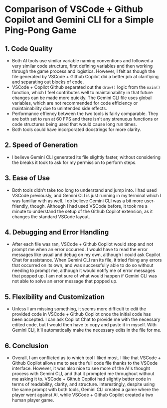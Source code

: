 # Comparison of VSCode + Github Copilot and Gemini CLI for a Simple Ping-Pong Game

## 1. Code Quality

*    Both AI tools use similar variable naming conventions and followed a very similar code structure, first defining variables and then working through the game process and logistics. However, I felt as though the file generated by VSCode + Github Copilot did a better job at clarifiying and separating out blocks of code.
*    VSCode + Copilot Github separated out the ``draw()`` logic from the ``main()`` function, which I feel contributes well to maintainability in that future changes can be made more quickly. The Gemini CLI file uses global variables, which are not recommended for code efficiency or maintainability due to unintended side effects.
*    Performance effiency between the two tools is fairly comparable. They are both set to run at 60 FPS and there isn't any strenuous functions or code structures being used that would cause long run times.
*    Both tools could have incorporated docstrings for more clarity. 

## 2. Speed of Generation

*   I believe Gemini CLI generated its file slightly faster, without considering the breaks it took to ask for my permission to perform steps.

## 3. Ease of Use

*   Both tools didn't take too long to understand and jump into. I had used VSCode previously, and Gemini CLI is just running in my terminal which I was familiar with as well. I do believe Gemini CLI was a bit more user-friendly, though. Although I had used VSCode before, it took me a minute to understand the setup of the Github Copilot extension, as it changes the standard VSCode layout. 

## 4. Debugging and Error Handling

*   After each file was ran, VSCode + Github Copilot would stop and not prompt me when an error occurred. I would have to read the error messages like usual and debug on my own, although I could ask Copilot Chat for assistance. When Gemini CLI ran its file, it tried fixing any errors that occurred on its own, and was successfully able to do so without needing to prompt me, although it would notify me of error messages that popped up. I am not sure of what would happen if Gemini CLI was not able to solve an error message that popped up.

## 5. Flexibility and Customization

*   Unless I am missing something, it seems more difficult to edit the provided code in VSCode + Github Copilot once the initial code has been accepted. I can ask Copilot Chat to provide me with the necessary edited code, but I would then have to copy and paste it in myself. With Gemini CLI, it'll automatically make the necessary edits in the file for me.

## 6. Conclusion

*   Overall, I am conflicted as to which tool I liked most. I like that VSCode + Github Copilot allows me to see the full code file thanks to the VSCode interface. However, it was also nice to see more of the AI's thought process with Gemini CLI, and that it prompted me throughout without me asking it to. VSCode + Github Copilot had slightly better code in terms of readability, clarity, and structure. Interestingly, despite using the same prompt with both tools, Gemini CLI created a game where the player went against AI, while VSCode + Github Copilot created a two human player game. 

